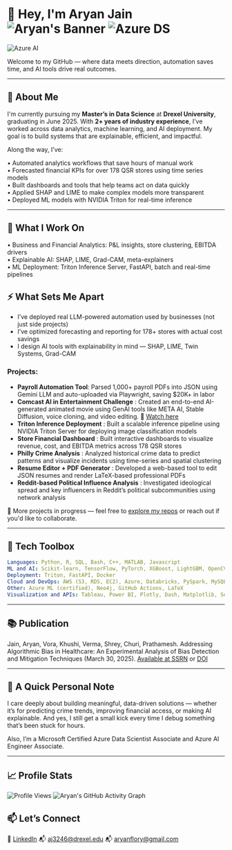 # 👋 Hey, I'm Aryan Jain ![Aryan's Banner](https://img.shields.io/badge/Data%20Science-%F0%9F%9A%80%20Built%20for%20Impact-orange) ![Azure DS](https://img.shields.io/badge/Azure-Data%20Scientist-blue)
![Azure AI](https://img.shields.io/badge/Azure-AI%20Engineer-brightgreen)


Welcome to my GitHub — where data meets direction, automation saves time, and AI tools drive real outcomes.

---
## 🧠 About Me

I'm currently pursuing my **Master’s in Data Science** at **Drexel University**, graduating in June 2025. With **2+ years of industry experience**, I’ve worked across data analytics, machine learning, and AI deployment. My goal is to build systems that are explainable, efficient, and impactful.

Along the way, I’ve:

• Automated analytics workflows that save hours of manual work  
• Forecasted financial KPIs for over 178 QSR stores using time series models  
• Built dashboards and tools that help teams act on data quickly  
• Applied SHAP and LIME to make complex models more transparent  
• Deployed ML models with NVIDIA Triton for real-time inference  

---

## 🔧 What I Work On

• Business and Financial Analytics: P&L insights, store clustering, EBITDA drivers  
• Explainable AI: SHAP, LIME, Grad-CAM, meta-explainers  
• ML Deployment: Triton Inference Server, FastAPI, batch and real-time pipelines


## ⚡ What Sets Me Apart

- I’ve deployed real LLM-powered automation used by businesses (not just side projects)
- I’ve optimized forecasting and reporting for 178+ stores with actual cost savings
- I design AI tools with explainability in mind — SHAP, LIME, Twin Systems, Grad-CAM


### Projects:  
  - **Payroll Automation Tool**: Parsed 1,000+ payroll PDFs into JSON using Gemini LLM and auto-uploaded via Playwright, saving $20K+ in labor  
  - **Comcast AI in Entertainment Challenge** : Created an end-to-end AI-generated animated movie using GenAI tools like META AI, Stable Diffusion, voice cloning, and video editing. 🎥 [Watch here](https://youtu.be/fCD2pDRNmc8?si=88W_GiLR8DaFo56D)
  - **Triton Inference Deployment** : Built a scalable inference pipeline using NVIDIA Triton Server for deploying image classification models
  - **Store Financial Dashboard** : Built interactive dashboards to visualize revenue, cost, and EBITDA metrics across 178 QSR stores
  - **Philly Crime Analysis** : Analyzed historical crime data to predict patterns and visualize incidents using time-series and spatial clustering
  - **Resume Editor + PDF Generator** : Developed a web-based tool to edit JSON resumes and render LaTeX-based professional PDFs
  - **Reddit-based Political Influence Analysis** : Investigated ideological spread and key influencers in Reddit’s political subcommunities using network analysis

🧪 More projects in progress — feel free to [explore my repos](https://github.com/aryanj10?tab=repositories) or reach out if you'd like to collaborate.

---

## 🧰 Tech Toolbox

```yaml
Languages: Python, R, SQL, Bash, C++, MATLAB, Javascript
ML and AI: Scikit-learn, TensorFlow, PyTorch, XGBoost, LightGBM, OpenCV, SpaCy, BERT, Langchain, Time Series
Deployment: Triton, FastAPI, Docker
Cloud and DevOps: AWS (S3, RDS, EC2), Azure, Databricks, PySpark, MySQL, Docker, MLflow, CI/CD Pipelines
Other: Azure ML (certified), Neo4j, GitHub Actions, LaTeX
Visualization and APIs: Tableau, Power BI, Plotly, Dash, Matplotlib, Seaborn, Streamlit, Flask, FastAPI, RESTful APIs
```

---

## 📚 Publication

Jain, Aryan, Vora, Khushi, Verma, Shrey, Churi, Prathamesh. Addressing Algorithmic Bias in Healthcare: An Experimental Analysis of Bias Detection and Mitigation Techniques (March 30, 2025).
[Available at SSRN](https://papers.ssrn.com/sol3/papers.cfm?abstract_id=5198538) or [DOI](https://dx.doi.org/10.2139/ssrn.5198538)

---

## 💬 A Quick Personal Note

I care deeply about building meaningful, data-driven solutions — whether it’s for predicting crime trends, improving financial access, or making AI explainable. And yes, I still get a small kick every time I debug something that’s been stuck for hours.

Also, I’m a Microsoft Certified Azure Data Scientist Associate and Azure AI Engineer Associate.

---

## 📈 Profile Stats

![Profile Views](https://komarev.com/ghpvc/?username=aryanj10&color=blue)
![Aryan's GitHub Activity Graph](https://github-readme-activity-graph.vercel.app/graph?username=aryanj10&theme=github)

## 📫 Let’s Connect

💼 [LinkedIn](https://linkedin.com/in/aryanj10)
📬 aj3246@drexel.edu
📬 aryanflory@gmail.com
